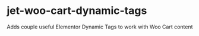 # jet-woo-cart-dynamic-tags
Adds couple useful Elementor Dynamic Tags to work with Woo Cart content
